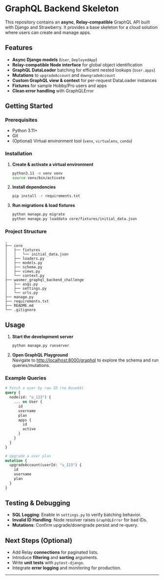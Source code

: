 
# GraphQL Backend Skeleton

This repository contains an **async**, **Relay-compatible** GraphQL API built with Django and Strawberry. It provides a base skeleton for a cloud solution where users can create and manage apps.

## Features

- **Async Django models** (`User`, `DeployedApp`)
- **Relay-compatible Node interface** for global object identification
- **GraphQL DataLoader** batching for efficient nested lookups (`User.apps`)
- **Mutations** to `upgradeAccount` and `downgradeAccount`
- **Custom GraphQL view & context** for per-request DataLoader instances
- **Fixtures** for sample Hobby/Pro users and apps
- **Clean error handling** with GraphQLError

## Getting Started

### Prerequisites

- Python 3.11+
- Git
- (Optional) Virtual environment tool (`venv`, `virtualenv`, `conda`)

### Installation

1. **Create & activate a virtual environment**  
   ```bash
   python3.11 -m venv venv
   source venv/bin/activate
   ```

2. **Install dependencies**  
   ```bash
   pip install -r requirements.txt
   ```

3. **Run migrations & load fixtures**  
   ```bash
   python manage.py migrate
   python manage.py loaddata core/fixtures/initial_data.json
   ```

### Project Structure

```
.
├── core
│   ├── fixtures
│   │   └── initial_data.json
│   ├── loaders.py
│   ├── models.py
│   ├── schema.py
│   ├── views.py
│   └── context.py
├── wasmer_graphql_backend_challenge
│   ├── asgi.py
│   ├── settings.py
│   └── urls.py
├── manage.py
├── requirements.txt
├── README.md
└── .gitignore
```

## Usage

1. **Start the development server**  
   ```bash
   python manage.py runserver
   ```

2. **Open GraphQL Playground**  
   Navigate to [http://localhost:8000/graphql](http://localhost:8000/graphql) to explore the schema and run queries/mutations.

### Example Queries

```graphql
# Fetch a user by raw ID (no Base64)
query {
  node(id: "u_123") {
    ... on User {
      id
      username
      plan
      apps {
        id
        active
      }
    }
  }
}
```

```graphql
# Upgrade a user plan
mutation {
  upgradeAccount(userId: "u_123") {
    id
    username
    plan
  }
}
```

## Testing & Debugging

- **SQL Logging**: Enable in `settings.py` to verify batching behavior.
- **Invalid ID Handling**: Node resolver raises `GraphQLError` for bad IDs.
- **Mutations**: Confirm upgrade/downgrade persist and re-query.

## Next Steps (Optional)

- Add Relay **connections** for paginated lists.
- Introduce **filtering** and **sorting** arguments.
- Write **unit tests** with `pytest-django`.
- Integrate **error logging** and monitoring for production.

---
